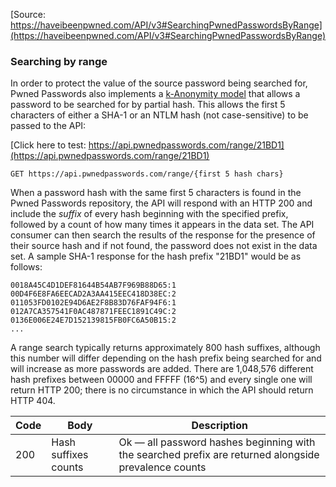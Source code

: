 [Source: https://haveibeenpwned.com/API/v3#SearchingPwnedPasswordsByRange](https://haveibeenpwned.com/API/v3#SearchingPwnedPasswordsByRange)

### Searching by range

In order to protect the value of the source password being searched for, Pwned Passwords also implements a [k-Anonymity model](https://en.wikipedia.org/wiki/K-anonymity) that allows a password to be searched for by partial hash. This allows the first 5 characters of either a SHA-1 or an NTLM hash (not case-sensitive) to be passed to the API:

[Click here to test: https://api.pwnedpasswords.com/range/21BD1](https://api.pwnedpasswords.com/range/21BD1)

```
GET https://api.pwnedpasswords.com/range/{first 5 hash chars}
```

When a password hash with the same first 5 characters is found in the Pwned Passwords repository, the API will respond with an HTTP 200 and include the *suffix* of every hash beginning with the specified prefix, followed by a count of how many times it appears in the data set. The API consumer can then search the results of the response for the presence of their source hash and if not found, the password does not exist in the data set. A sample SHA-1 response for the hash prefix "21BD1" would be as follows:

```
0018A45C4D1DEF81644B54AB7F969B88D65:1
00D4F6E8FA6EECAD2A3AA415EEC418D38EC:2
011053FD0102E94D6AE2F8B83D76FAF94F6:1
012A7CA357541F0AC487871FEEC1891C49C:2
0136E006E24E7D152139815FB0FC6A50B15:2
...
```

A range search typically returns approximately 800 hash suffixes, although this number will differ depending on the hash prefix being searched for and will increase as more passwords are added. There are 1,048,576 different hash prefixes between 00000 and FFFFF (16^5) and every single one will return HTTP 200; there is no circumstance in which the API should return HTTP 404.

| Code | Body | Description |
| --- | --- | --- |
| 200 | Hash suffixes counts | Ok — all password hashes beginning with the searched prefix are returned alongside prevalence counts |
